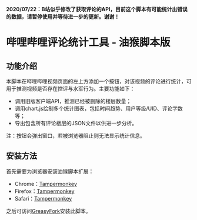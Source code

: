 **2020/07/22：B站似乎修改了获取评论的API，目前这个脚本有可能统计出错误的数据，请暂停使用并等待进一步的更新。谢谢！**

# 哔哩哔哩评论统计工具 - 油猴脚本版

## 功能介绍
本脚本在哔哩哔哩视频页面的左上方添加一个按钮，对该视频的评论进行统计，可用于推测视频是否存在控评与水军行为。主要功能如下：

 - 调用旧版客户端API，推测已经被删除的楼层数量；
 - 调用chart.js绘制多个统计图表，包括时间趋势、用户等级/UID、评论字数等；
 - 导出包含所有评论楼层的JSON文件以供进一步分析。
 
注：按钮会弹出窗口，若被浏览器阻止则无法显示统计信息。

## 安装方法
首先需要为浏览器安装油猴脚本扩展：

- Chrome：[Tampermonkey](https://chrome.google.com/webstore/detail/tampermonkey/dhdgffkkebhmkfjojejmpbldmpobfkfo)
- Firefox：[Tampermonkey](https://addons.mozilla.org/firefox/addon/tampermonkey/)
- Safari：[Tampermonkey](http://tampermonkey.net/?browser=safari)

之后可访问[GreasyFork](https://greasyfork.org/zh-CN/scripts/404705-%E5%93%94%E5%93%A9%E5%93%94%E5%93%A9%E8%A7%86%E9%A2%91%E8%AF%84%E8%AE%BA%E7%BB%9F%E8%AE%A1%E5%88%86%E6%9E%90)安装此脚本。
